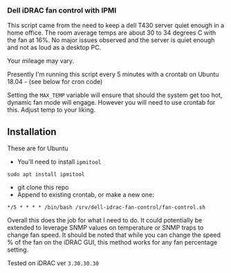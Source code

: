 ### Dell iDRAC fan control with IPMI

This script came from the need to keep a dell T430 server quiet enough in a home office.
The room average temps are about 30 to 34 degrees C with the fan at 16%. No major issues observed and
the server is quiet enough and not as loud as a desktop PC.

Your mileage may vary.

Presently I'm running this script every 5 minutes with a crontab on Ubuntu 18.04 - (see below for cron code)

Setting the `MAX_TEMP` variable will ensure that should the system get too hot, dynamic fan mode will engage. However you will need to use crontab for this. Adjust temp to your liking.

## Installation
These are for Ubuntu

 - You'll need to install `ipmitool`

```
sudo apt install ipmitool
```

 - git clone this repo
 - Append to existing crontab, or make a new one:

```
*/5 * * * * /bin/bash /srv/dell-idrac-fan-control/fan-control.sh
```

Overall this does the job for what I need to do.
It could potentially be extended to leverage SNMP values
on temperature or SNMP traps to change fan speed.
It should be noted that while you can change the speed % of the fan on the iDRAC GUI, this method works for any fan percentage setting.

Tested on iDRAC ver `3.30.30.30`
